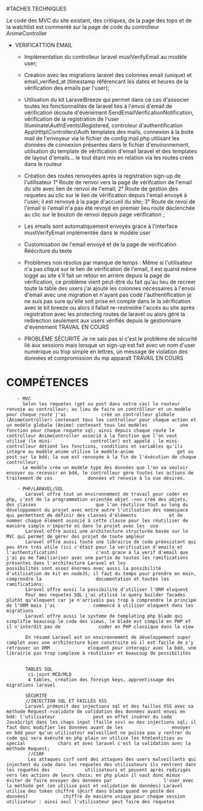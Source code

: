 #TACHES TECHNIQUES

   Le code des MVC du site existant, des critiques, de la page des tops et de la watchlist est commenté sur la page de code du controlleur AnimeController 
    
   - VERIFICATTION EMAIL
        - Implémentation du controlleur laravel mustVerifyEmail au modèle user;
        - Création avec les migrations laravel des colonnes email (unique) et email_verified_at (timestamp référencant les dates et heures de la vérification des             emails par l'user);
        - Utilisation du kit LaravelBreeze qui permet dans ce cas d'associer toutes les fonctionnalités de laravel liés à l'envoi d'email de vérification (écoute              d'évènement SendEmailVerificationNotification, vérification de la registration de l'user Illuminate\Auth\Events\Registered, controleur                           d'authentification App\Http\Controllers\Auth templates des mails, connexion à la boite mail de l'envoyeur via le fichier de config mail.php utilisant             les données de connexion présentes dans le fichier d'environnement, utilisation du template de vérification d'email laravel et des templates de layout           d'emails... le tout étant mis en relation via les routes crées dans le routeur
        - Création des routes renvoyées après la registration sign-up  de l'utilisateur 
            1° Route de renvoi vers la page de vérifcation de l'email du site avec lien de renvoi de l'email;
            2° Route de gestion des requetes au clic sur le lien de vérification depuis l'email envoyé à l'user; il est renvoyé à la page d'accueil du site;
            3° Route de revoi de l'email si l'email n'a pas été revoyé en premier lieu route déclenchée au clic sur le bouton de renvoi depuis page vérification ;

        - Les emails sont automatiquement envoyés grace à l'interface mustVerifyEmail implémentée dans le modèle user
        - Customisation de l'email envoyé et de la page de vérification Réécriture du texte
        - Problèmes non résolus par manque de temps : Même si l'utilisateur n'a pas cliqué sur le lien de vérification de l'email, il est quand même loggé au site
          s'il fait un retour en arrière depuis la page de vérification, ce problème vient peut-être du fait qu'au lieu de recréer toute la table des users j'ai                 ajouté les colonnes nécéssaires à l'envoi d'email avec une migration et n'ayant pas codé l'authentification je ne suis pas sure qu'elle soit                         prise en compte dans le la vérification avec le kit breeze ou alors il fallait re-restreidre l'accés au site après registration avec les                          protecting routes de laravel ou alors géré la redirection seulement aux users vérifiés depuis le gestionnaire d'évenement TRAVAIL EN COURS
          
      - PROBLÈME SÉCURITÉ
        Je ne sais pas si c'est le problème de sécurité lié aux sessions mais lorsque un sign-up est fait avec un nom d'user numérique ou trop simple en lettres,         un message de violation des données et compromission du mp apparaît TRAVAIL EN COURS
   
   
# COMPÉTENCES

        - MVC
          Selon les requetes (get ou post dans notre cas) le routeur renvoie au controlleur; au lieu de faire un contrôlleur et un modèle pour chaque route j'ai             créé un controlleur globale (AnimeController) contenant tous les controlleur pour chaque action et un modèle globale (Anime) contenant tous les modèles            une fonction pour chaque requete sql; ainsi depuis chaque route le controlleur AnimeController associé à la fonction que l'on veut utilisé (le mini-              controller) est appelé ; le mini-controlleur détient les fonctions, conditions et variables qu'ils intègre au modèle anime utilise le modèle-anime                get ou post sur la bdd; la vue est renvoyée à la fin de l'éxécution de chaque controlleur;
          Le modèle crée un modèle type des données que l'on va vouloir envoyer ou recevoir en bdd, le controlleur gère toutes les actions de traitement de ces             données et renvoie à la vue désirée.
          
        - PHP/LARAVEL/SQL
           Laravel offre tout un environnement de travail pour coder en php, c'est de la programmation orientée objet ->on créé des objets, des classes                      que l'on réutilise tout au long du développement du projet avec entre autre l'utilsation des namespace qui permettent de définir des classes d'éléments            et de nommer chaque élément associé à cette classe pour les réutiliser de manière simple n'importe où dans le projet avec les  use 
           Laravel offre aussi une architecture structurée basée sur le MVC qui permet de gérer des projet de toute ampleur
           Laravel offre aussi toute une librairie de code prééxistant qui peu être très utile (ici c'était pour la vérification d'emails et l'authentification)              c'est grace à la verif d'email que j'ai pu me familiariser avec une partie de toutes les ramifications présentes dans l'architecture Laravel et les                possibilités sont assez énormes avec aussi la possibilité d'utilisation de kit en nodeJS; il faut du temps pour prendre en main, comprendre la                    documentation et toutes les ramifications;
           Laravel offre aussi la possibilité d'utiliser l'ORM eloquent 
           Pour mes requetes SQL j'ai utilisé le query builder facades plutôt qu'eloquent car je n'arrivais pas trop à comprendre le principe de l'ORM mais j'ai              commencé à utiliser eloquent dans les migrations 
           Laravel offre aussi le systeme de templating php blade qui simplifie beaucoup le code des views, le blade est compilé en PHP et il n'interdit pas de              coder en PHP classique dans la view
           
           En résumé Laravel est un environnement de développement super complet avec une architecture bien construite où il est facile de s'y retrouver un ORM              eloquent pour interagir avec la bdd, une librairie pas trop complexe à réutiliser et beaucoup de possibilités
           
           
           TABLES SQL
            ci-joint MCD/MLD
            4 tables, création des foreign keys, apprentissage des migrations laravel
           
           SÉCURITÉ
           //INJECTION SQL ET FAILLES XSS
           Laravel prémunit des injections sql et des failles XSS avec sa méthode Request->validate de validation des données avant envoi en bdd: l'utilisateur              peut en effet insérer du code JavaScript dans les chaps input (faille xss) ou des injections sql; il faut donc modifier les données avant de les                  envoyer en bdd pour qu'un utilisateur malveillant ne puisse pas y rentrer du code qui sera éxécuté en php plain on utilise les htmlentities ou special            chars et avec laravel c'est la validation avec la méthode Request;
            //CSRF
            Les attaques csrf sont des attaques des users malveillants qui injectent du code dans les requetes des utilisateurs ils rentrent dans les requetes des             utilisateurs et peuvent après redirigés vers les actions de leurs choix; en php plain il vaut donc mieux éviter de faire envoyer des données par                   l'user avec la méthode get (on utilise post et validation de données) Laravel utilise des token chiffré (@csrf dans blade quand on poste des données)             chiffré de manière unique pour chaque session utilisateur : ainsi seul l'utilisateur peut faire des requetes

           

          
    
       
           
